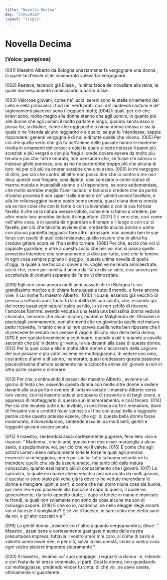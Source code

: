```yaml
---
title: "Novella Decima"
day: "itnov0110"
layout: "single"
---
```

<div id="nov0110" type="novella" who="pampinea">
 <h1>
  Novella Decima
 </h1>
 <argument>
  <p>
   <h3>
    [Voice: pampinea]
   </h3>
  </p>
  <p>
   <a name="p01100001">
    [001]
   </a>
   <name persref="maestroalberto" type="person">
    Maestro Alberto da Bologna
   </name>
   onestamente fa vergognare una
   <name persref="malgheridaghisolieri" type="person">
    donna
   </name>
   , la quale lui d'esser di lei innamorato voleva far vergognare.
  </p>
 </argument>
 <div3 type="commentary" who="author">
  <p>
   <a name="p01100002">
    [002]
   </a>
   Restava, tacendo gi&agrave;
   <name persref="elissa" type="person">
    Elissa
   </name>
   , l'ultima fatica del novellare alla reina; la quale donnescamente cominciando a parlar disse:
  </p>
 </div3>
 <div3 type="commentary" who="pampinea">
  <p>
   <a name="p01100003">
    [003]
   </a>
   Valorose giovani, come ne' lucidi sereni sono le stelle ornamento del cielo e nella primavera i fiori ne' verdi prati, cos&iacute; de' laudevoli costumi e de' ragionamenti piacevoli sono i leggiadri motti;
   <a name="p01100004">
    [004]
   </a>
   li quali, per ci&ograve; che brievi sono, molto meglio alle donne stanno che agli uomini, in quanto pi&uacute; alle donne che agli uomini il molto parlare e lungo, quando senza esso si possa far, si disdice, come che oggi poche o niuna donna rimasa ci sia la quale o ne 'ntenda alcuno leggiadro o a quello, se pur lo 'ntendesse, sappia rispondere: general vergogna &egrave; di noi e di tutte quelle che vivono.
   <a name="p01100005">
    [005]
   </a>
   Per ci&ograve; che quella vert&uacute; che gi&agrave; fu nell'anime delle passate hanno le moderne rivolta in ornamenti del corpo; e colei la quale si vede indosso li panni pi&uacute; screziati e pi&uacute; vergati e con pi&uacute; fregi si crede dovere essere da molto pi&uacute; tenuta e pi&uacute; che l'altre onorata, non pensando che, se fosse chi adosso o indosso gliele ponesse, uno asino ne porterebbe troppo pi&uacute; che alcuna di loro: n&eacute; per ci&ograve; pi&uacute; da onorar sarebbe che uno asino.
   <a name="p01100006">
    [006]
   </a>
   Io mi vergogno di dirlo, per ci&ograve; che contro all'altre non posso dire che io contro a me non dica: queste cos&iacute; fregiate, cos&iacute; dipinte, cos&iacute; screziate o come statue di marmo mutole e insensibili stanno o s&iacute; rispondono, se sono addomandate, che molto sarebbe meglio l'aver taciuto; e fannosi a credere che da purit&agrave; d'animo proceda il non saper tralle donne e co' valenti uomini favellare, e alla lor milensaggine hanno posto nome onest&agrave;, quasi niuna donna onesta sia se non colei che con la fante o con la lavandaia o con la sua fornaia favella: il che se la natura avesse voluto, come elle si fanno a credere, per altro modo loro avrebbe limitato il cinguettare.
   <a name="p01100007">
    [007]
   </a>
   &Egrave; il vero che, cos&iacute; come nell'altre cose, &egrave; in questa da riguardare e il tempo e il luogo e con cui si favella, per ci&ograve; che talvolta avviene che, credendo alcuna donna o uomo con alcuna paroletta leggiadra fare altrui arrossare, non avendo ben le sue forze con quelle di quel cotal misurate, quello rossore che in altrui ha creduto gittare sopra s&eacute; l'ha sentito tornare.
   <a name="p01100008">
    [008]
   </a>
   Per che, acci&ograve; che voi vi sappiate guardare, e oltre a questo acci&ograve; che per voi non si possa quello proverbio intendere che comunemente si dice per tutto, cio&egrave; che
   <seg type="proverb">
    le femine in ogni cosa sempre pigliano il peggio
   </seg>
   , questa ultima novella di quelle d'oggi, la quale a me tocca di dover dire, voglio ve ne renda ammaestrate, acci&ograve; che, come per nobilt&agrave; d'animo dall'altre divise siete, cos&iacute; ancora per eccellenzia di costumi separate dall'altre vi dimostriate.
  </p>
 </div3>
 <p>
  <a name="p01100009">
   [009]
  </a>
  Egli non sono ancora molti anni passati che in
  <name placeref="bologna" type="place">
   Bologna
  </name>
  fu un grandissimo medico e di chiara fama quasi a tutto il mondo, e forse ancora vive, il cui nome fu
  <name persref="maestroalberto" type="person">
   maestro Alberto
  </name>
  .
  <a name="p01100010">
   [010]
  </a>
  Il quale, essendo gi&agrave; vecchio di presso a settanta anni, tanta fu la nobilt&agrave; del suo spirito, che, essendo gi&agrave; del corpo quasi ogni natural caldo partito, in s&eacute; non schif&ograve; di ricevere l'amorose fiamme: avendo veduta a una festa una bellissima donna vedova chiamata, secondo che alcuni dicono, madonna
  <name persref="malgheridaghisolieri" type="person">
   Malgherida de' Ghisolieri
  </name>
  e piaciutagli sommamente, non altrimenti che un giovinetto quelle nel maturo petto ricevette, in tanto che a lui non pareva quella notte ben riposare che il d&iacute; precedente veduto non avesse il vago e dilicato viso della bella donna;
  <a name="p01100011">
   [011]
  </a>
  E per questo incominci&ograve; a continuare, quando a pi&egrave; e quando a cavallo secondo che pi&uacute; in destro gli venia, la via davanti alla casa di questa donna.
  <a name="p01100012">
   [012]
  </a>
  Per la qual cosa e ella e molte altre donne s'accorsero della cagione del suo passare e pi&uacute; volte insieme ne motteggiarono, di vedere uno umo, cos&iacute; antico d'anni e di senno, inamorato; quasi credessero questa passione piacevolissima d'amore solamente nelle sciocche anime de' giovani e non in altra parte capere e dimorare.
 </p>
 <p>
  <a name="p01100013">
   [013]
  </a>
  Per che, continuando il passar del
  <name persref="maestroalberto" type="person">
   maestro Alberto
  </name>
  , avvenne un giorno di festa che, essendo questa
  <name persref="malgheridaghisolieri" type="person">
   donna
  </name>
  con molte altre donne a sedere davanti alla sua porta e avendo di lontano veduto il
  <name persref="maestroalberto" type="person">
   maestro Alberto
  </name>
  verso loro venire, con lei insieme tutte si proposero di riceverlo e di fargli onore, e appresso di motteggiarlo di questo suo innamoramento; e cos&iacute; fecero.
  <a name="p01100014">
   [014]
  </a>
  Per ci&ograve; che levatesi tutte e lui invitato, in una fresca corte il menarono, dove di finissimi vini e confetti fecer venire; e al fine con assai belle e leggiadre parole come questo potesse essere, che egli di questa bella donna fosse innamorato, il domandarono, sentendo esso lei da molti belli, gentili e leggiadri giovani essere amata.
 </p>
 <p>
  <a name="p01100015">
   [015]
  </a>
  Il maestro, sentendosi assai cortesemente pugnere, fece lieto viso e rispose:
  <q direct="unspecified" who="maestroalberto">
   <name persref="malgheridaghisolieri" type="person">
    Madonna
   </name>
   , che io ami, questo non dee esser maraviglia a alcun savio, e spezialmente voi, per ci&ograve; che voi il valete.
   <a name="p01100016">
    [016]
   </a>
   E come che agli antichi uomini sieno naturalmente tolte le forze le quali agli amorosi essercizii si richeggiono, non &egrave; per ci&ograve; lor tolto la buona volont&agrave; n&eacute; lo intendere quello che sia da essere amato, ma tanto pi&uacute; dalla natura conosciuto, quanto essi hanno pi&uacute; di conoscimento che i giovani.
   <a name="p01100017">
    [017]
   </a>
   La speranza, la quale mi muove che io vecchio ami voi amata da molti giovani, &egrave; questa: io sono stato pi&uacute; volte gi&agrave; l&agrave; dove io ho vedute merendarsi le donne e mangiare lupini e porri; e come che nel porro niuna cosa sia buona, pur men reo e pi&uacute; piacevole alla bocca &egrave; il capo di quello, il quale voi generalmente, da torto appetito tirate, il capo vi tenete in mano e manicate le frondi, le quali non solamente non sono da cosa alcuna ma son di malvagio sapore.
   <a name="p01100018">
    [018]
   </a>
   E che so io, madonna, se nello elegger degli amanti voi vi faceste il simigliante? E se voi il faceste, io sarei colui che eletto sarei da voi, e gli altri cacciati via
  </q>
  .
 </p>
 <p>
  <a name="p01100019">
   [019]
  </a>
  La gentil
  <name persref="malgheridaghisolieri" type="person">
   donna
  </name>
  , insieme con l'altre alquanto vergognandosi, disse:
  <q direct="unspecified" who="malgheridaghisolieri">
   <name persref="maestroalberto" type="person">
    Maestro
   </name>
   , assai bene e cortesemente gastigate n'avete della nostra presuntuosa impresa; tuttavia il vostro amor m'&egrave; caro, s&iacute; come di savio e valente uomo esser dee, e per ci&ograve;, salva la mia onest&agrave;, come a vostra cosa ogni vostro piacere imponete sicuramente
  </q>
  .
 </p>
 <p>
  <a name="p01100020">
   [020]
  </a>
  <name persref="maestroalberto" type="person">
   Il maestro
  </name>
  , levatosi co' suoi compagni, ringrazi&ograve; la
  <name persref="malgheridaghisolieri" type="person">
   donna
  </name>
  : e, ridendo e con festa da lei preso commiato, si part&iacute;. Cos&iacute; la donna, non guardando cui motteggiasse, credendo vincer fu vinta: di che voi, se savie sarete, ottimamente vi guarderete.
 </p>
</div>
